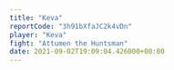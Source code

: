 ```yaml
---
title: "Keva"
reportCode: "3h91bXfaJC2k4vDn"
player: "Keva"
fight: "Attumen the Huntsman"
date: 2021-09-02T19:09:04.426000+00:00
---
```

